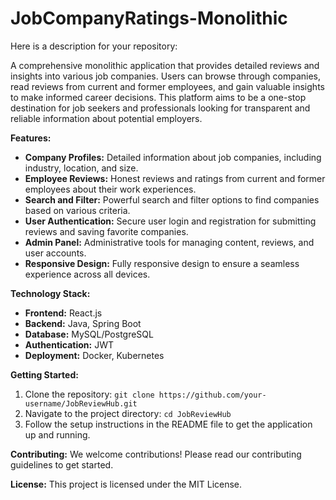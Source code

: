 # JobCompanyRatings-Monolithic
Here is a description for your repository:

A comprehensive monolithic application that provides detailed reviews and insights into various job companies. Users can browse through companies, read reviews from current and former employees, and gain valuable insights to make informed career decisions. This platform aims to be a one-stop destination for job seekers and professionals looking for transparent and reliable information about potential employers.

**Features:**
- **Company Profiles:** Detailed information about job companies, including industry, location, and size.
- **Employee Reviews:** Honest reviews and ratings from current and former employees about their work experiences.
- **Search and Filter:** Powerful search and filter options to find companies based on various criteria.
- **User Authentication:** Secure user login and registration for submitting reviews and saving favorite companies.
- **Admin Panel:** Administrative tools for managing content, reviews, and user accounts.
- **Responsive Design:** Fully responsive design to ensure a seamless experience across all devices.

**Technology Stack:**
- **Frontend:** React.js
- **Backend:** Java, Spring Boot
- **Database:** MySQL/PostgreSQL
- **Authentication:** JWT
- **Deployment:** Docker, Kubernetes

**Getting Started:**
1. Clone the repository: `git clone https://github.com/your-username/JobReviewHub.git`
2. Navigate to the project directory: `cd JobReviewHub`
3. Follow the setup instructions in the README file to get the application up and running.

**Contributing:**
We welcome contributions! Please read our contributing guidelines to get started.

**License:**
This project is licensed under the MIT License.
